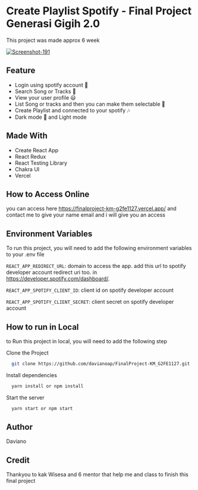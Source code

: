 # Create Playlist Spotify - Final Project Generasi Gigih 2.0

This project was made approx 6 week

<a href="https://ibb.co/YWkgCvQ"><img src="https://i.ibb.co/mBqpjQT/Screenshot-191.png" alt="Screenshot-191" border="0"></a>

## Feature

- Login using spotify account 🚀
- Search Song or Tracks 🎵
- View your user profile 😃
- List Song or tracks and then you can make them selectable 🤗
- Create Playlist and connected to your spotify 🎶
- Dark mode 🌙 and Light mode 

## Made With

- Create React App
- React Redux
- React Testing Library
- Chakra UI
- Vercel

## How to Access Online

you can access here https://finalproject-km-g2fe1127.vercel.app/ and contact me to give your name email and i will give you an access 


## Environment Variables

To run this project, you will need to add the following environment variables to your .env file

`REACT_APP_REDIRECT_URL`: domain to access the app. add this url to spotify developer account redirect uri too. in https://developer.spotify.com/dashboard/.

`REACT_APP_SPOTIFY_CLIENT_ID`: client id on spotify developer account

`REACT_APP_SPOTIFY_CLIENT_SECRET`: client secret on spotify developer account

## How to run in Local

to Run this project in local, you will need to add the following step

Clone the Project
```bash
  git clone https://github.com/davianoap/FinalProject-KM_G2FE1127.git
```
Install dependencies

```bash
  yarn install or npm install
```
Start the server

```bash
  yarn start or npm start
```

## Author

Daviano

## Credit

Thankyou to kak Wisesa and 6 mentor that help me and class to finish this final project